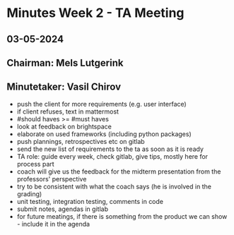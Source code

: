 # Minutes Week 2 - TA Meeting

## 03-05-2024

## Chairman: Mels Lutgerink
## Minutetaker: Vasil Chirov

- push the client for more requirements (e.g. user interface)
- if client refuses, text in mattermost
- #should haves >= #must haves
- look at feedback on brightspace
- elaborate on used frameworks (including python packages)
- push plannings, retrospectives etc on gitlab
- send the new list of requirements to the ta as soon as it is ready
- TA role: guide every week, check gitlab, give tips, mostly here for process part
- coach will give us the feedback for the midterm presentation from the professors' perspective
- try to be consistent with what the coach says (he is involved in the grading)
- unit testing, integration testing, comments in code
- submit notes, agendas in gitlab
- for future meatings, if there is something from the product we can show - include it in the agenda